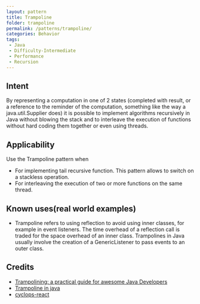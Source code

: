 ```yaml
---
layout: pattern
title: Trampoline
folder: trampoline
permalink: /patterns/trampoline/
categories: Behavior
tags:
 - Java
 - Difficulty-Intermediate
 - Performance
 - Recursion
---
```


## Intent
By representing a computation in one of 2 states 
(completed with result, or a reference to the reminder of the computation, 
something like the way a java.util.Supplier does) 
it is possible to implement algorithms recursively in Java without blowing the stack 
and to interleave the execution of functions without hard coding them together or even using threads.



## Applicability
Use the Trampoline pattern when

* For implementing tail recursive function. This pattern allows to switch on a stackless operation.
* For interleaving the execution of two or more functions on the same thread.

## Known uses(real world examples)
* Trampoline refers to using reflection to avoid using inner classes, for example in event listeners. 
The time overhead of a reflection call is traded for the space overhead of an inner class. 
Trampolines in Java usually involve the creation of a GenericListener to pass events to an outer class.


## Credits

* [Trampolining: a practical guide for awesome Java Developers](https://medium.com/@johnmcclean/trampolining-a-practical-guide-for-awesome-java-developers-4b657d9c3076)
* [Trampoline in java ](http://mindprod.com/jgloss/trampoline.html)
* [cyclops-react](https://github.com/aol/cyclops-react)

